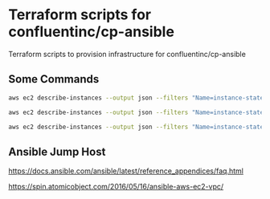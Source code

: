 # Terraform scripts for confluentinc/cp-ansible

Terraform scripts to provision infrastructure for confluentinc/cp-ansible

## Some Commands

```bash
aws ec2 describe-instances --output json --filters "Name=instance-state-code,Values=16"
```

```bash
aws ec2 describe-instances --output json --filters "Name=instance-state-code,Values=16" | jq -r '[.Reservations[].Instances[] | {State: .State.Name, InstanceType: .InstanceType, PublicIpAddress: .PublicIpAddress, InstanceId: .InstanceId, PublicDnsName: .PublicDnsName} ]'
```

```bash
aws ec2 describe-instances --output json --filters "Name=instance-state-code,Values=16" | jq -r '[.Reservations[].Instances[] | {State: .State.Name, InstanceType: .InstanceType, PublicIpAddress: .PublicIpAddress, InstanceId: .InstanceId, PublicDnsName: .PublicDnsName} ]' | grep -i PublicDnsName | cut -d':' -f2 | sort | cut -d'"' -f2
```

## Ansible Jump Host

https://docs.ansible.com/ansible/latest/reference_appendices/faq.html

https://spin.atomicobject.com/2016/05/16/ansible-aws-ec2-vpc/